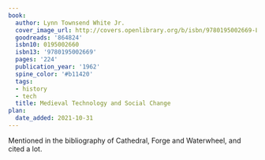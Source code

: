 ```yaml
---
book:
  author: Lynn Townsend White Jr.
  cover_image_url: http://covers.openlibrary.org/b/isbn/9780195002669-L.jpg
  goodreads: '864824'
  isbn10: 0195002660
  isbn13: '9780195002669'
  pages: '224'
  publication_year: '1962'
  spine_color: '#b11420'
  tags:
  - history
  - tech
  title: Medieval Technology and Social Change
plan:
  date_added: 2021-10-31
---
```


Mentioned in the bibliography of Cathedral, Forge and Waterwheel, and cited a lot.
